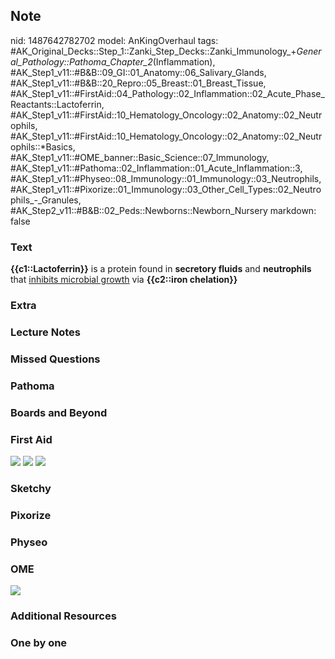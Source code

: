 ## Note
nid: 1487642782702
model: AnKingOverhaul
tags: #AK_Original_Decks::Step_1::Zanki_Step_Decks::Zanki_Immunology_+_General_Pathology::Pathoma_Chapter_2_(Inflammation), #AK_Step1_v11::#B&B::09_GI::01_Anatomy::06_Salivary_Glands, #AK_Step1_v11::#B&B::20_Repro::05_Breast::01_Breast_Tissue, #AK_Step1_v11::#FirstAid::04_Pathology::02_Inflammation::02_Acute_Phase_Reactants::Lactoferrin, #AK_Step1_v11::#FirstAid::10_Hematology_Oncology::02_Anatomy::02_Neutrophils, #AK_Step1_v11::#FirstAid::10_Hematology_Oncology::02_Anatomy::02_Neutrophils::*Basics, #AK_Step1_v11::#OME_banner::Basic_Science::07_Immunology, #AK_Step1_v11::#Pathoma::02_Inflammation::01_Acute_Inflammation::3, #AK_Step1_v11::#Physeo::08_Immunology::01_Immunology::03_Neutrophils, #AK_Step1_v11::#Pixorize::01_Immunology::03_Other_Cell_Types::02_Neutrophils_-_Granules, #AK_Step2_v11::#B&B::02_Peds::Newborns::Newborn_Nursery
markdown: false

### Text
<div>
  <b>{{c1::Lactoferrin}}</b> is a protein found in <b>secretory
  fluids</b> and <b>neutrophils</b> that <u>inhibits microbial
  growth</u> via <b>{{c2::iron chelation}}</b>
</div>

### Extra


### Lecture Notes


### Missed Questions


### Pathoma


### Boards and Beyond


### First Aid
<img src="tmpPjipZI.png"> <img src="tmpfkQp4p.png"> <img src=
"tmpdN0PIv.png">

### Sketchy


### Pixorize


### Physeo


### OME
<div class="ome-widget">
  <a href=
  "https://onlinemeded.org/spa/immunology?ref=anki"><img src=
  "_OME_AnkiFlashcards_Topic_5.png"></a>
</div>

### Additional Resources


### One by one


